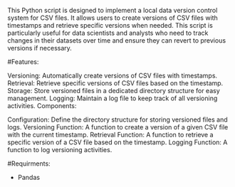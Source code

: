 This Python script is designed to implement a local data version control system for CSV files. It allows users to create versions of CSV files with timestamps and retrieve specific versions when needed. This script is particularly useful for data scientists and analysts who need to track changes in their datasets over time and ensure they can revert to previous versions if necessary.

#Features:

Versioning: Automatically create versions of CSV files with timestamps.
Retrieval: Retrieve specific versions of CSV files based on the timestamp.
Storage: Store versioned files in a dedicated directory structure for easy management.
Logging: Maintain a log file to keep track of all versioning activities.
Components:

Configuration: Define the directory structure for storing versioned files and logs.
Versioning Function: A function to create a version of a given CSV file with the current timestamp.
Retrieval Function: A function to retrieve a specific version of a CSV file based on the timestamp.
Logging Function: A function to log versioning activities.

#Requirments: 
* Pandas
